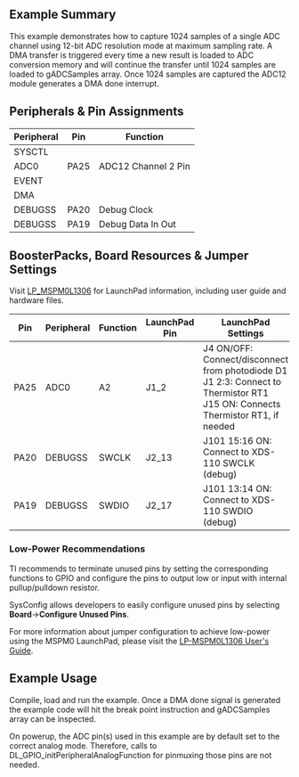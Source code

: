 ## Example Summary
This example demonstrates how to capture 1024 samples of a single ADC
channel using 12-bit ADC resolution mode at maximum sampling rate. A DMA
transfer is triggered every time a new result is loaded to ADC conversion memory
and will continue the transfer until 1024 samples are loaded to gADCSamples
array. Once 1024 samples are captured the ADC12 module generates a DMA done
interrupt.
## Peripherals & Pin Assignments

| Peripheral | Pin | Function |
| --- | --- | --- |
| SYSCTL |  |  |
| ADC0 | PA25 | ADC12 Channel 2 Pin |
| EVENT |  |  |
| DMA |  |  |
| DEBUGSS | PA20 | Debug Clock |
| DEBUGSS | PA19 | Debug Data In Out |

## BoosterPacks, Board Resources & Jumper Settings

Visit [LP_MSPM0L1306](https://www.ti.com/tool/LP-MSPM0L1306) for LaunchPad information, including user guide and hardware files.

| Pin | Peripheral | Function | LaunchPad Pin | LaunchPad Settings |
| --- | --- | --- | --- | --- |
| PA25 | ADC0 | A2 | J1_2 | J4 ON/OFF: Connect/disconnect from photodiode D1<br>J1 2:3: Connect to Thermistor RT1<br>J15 ON: Connects Thermistor RT1, if needed |
| PA20 | DEBUGSS | SWCLK | J2_13 | J101 15:16 ON: Connect to XDS-110 SWCLK (debug) |
| PA19 | DEBUGSS | SWDIO | J2_17 | J101 13:14 ON: Connect to XDS-110 SWDIO (debug) |

### Low-Power Recommendations
TI recommends to terminate unused pins by setting the corresponding functions to
GPIO and configure the pins to output low or input with internal
pullup/pulldown resistor.

SysConfig allows developers to easily configure unused pins by selecting **Board**→**Configure Unused Pins**.

For more information about jumper configuration to achieve low-power using the
MSPM0 LaunchPad, please visit the [LP-MSPM0L1306 User's Guide](https://www.ti.com/lit/slau869).

## Example Usage
Compile, load and run the example. Once a DMA done signal is generated the example code will hit the break point instruction and gADCSamples array can be inspected.

On powerup, the ADC pin(s) used in this example are by default set to
the correct analog mode. Therefore, calls to
DL_GPIO_initPeripheralAnalogFunction for pinmuxing those pins are not needed.
